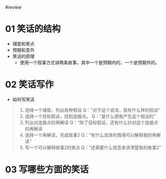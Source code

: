 #review 
# 01 笑话的结构
- 铺垫和笑点
- 预期和意外
- 笑话的原理
	- 使用一个叙事方式讲两条故事，其中一个是预期内的，一个是预期外的。
# 02 笑话写作
- 如何写笑话
>1. 选择一个铺垫，列出各种假设
>    Q：“对于这个说法，我有什么样的假设”
>2. 选择一个目标假设，找到连接点。
>	Q：“是什么使我产生这个假设的”
>3. 列出对连接点的再解读
>	Q：“除了目标假设，还有什么针对这个连接点的再解读
>4. 选择一个再解读，完成故事2
>	Q：”有什么具体的情境可以解释我的再解读“
>5. 写一个可以解释故事2的笑点
>	Q：”还需要什么信息来讲清楚我的故事2“
# 03 写哪些方面的笑话
